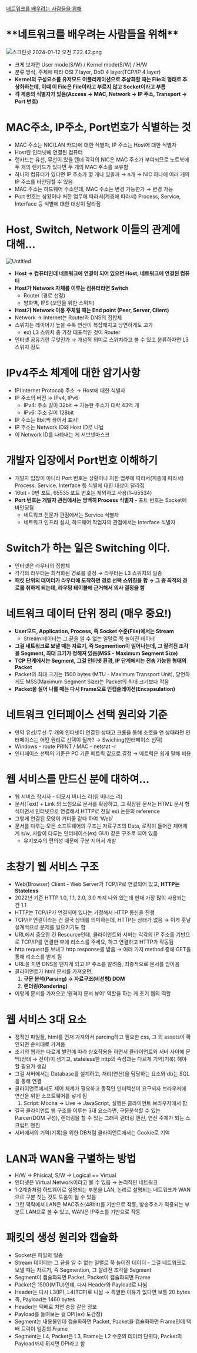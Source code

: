 [네트워크를 배우려는 사람들을 위해](https://www.youtube.com/watch?v=k1gyh9BlOT8&list=PLXvgR_grOs1BFH-TuqFsfHqbh-gpMbFoy&index=2)

# \***\*네트워크를 배우려는 사람들을 위해\*\***

![스크린샷 2024-01-12 오전 7.22.42.png](../assets/5f1b50ea60c8.png)

- 크게 보자면 User mode(S/W) / Kernel mode(S/W) / H/W
- 분류 방식, 주체에 따라 OSI 7 layer, DoD 4 layer(TCP/IP 4 layer)
- **Kernel의 구성요소를 유저모드 어플리케이션으로 추상화할 때는 File의 형태로 추상화하는데, 이때 이 File은 File이라고 부르지 않고 Socket이라고 부름**
- **각 계층의 식별자가 있음(Access → MAC, Network → IP 주소, Transport → Port 번호)**

# MAC주소, IP주소, Port번호가 식별하는 것

- MAC 주소는 NIC(LAN 카드)에 대한 식별자, IP 주소는 Host에 대한 식별자
- Host란 인터넷에 연결된 컴퓨터
- 랜카드는 유선, 무선이 있을 텐데 각각의 NIC은 MAC 주소가 부여되므로 노트북에 두 개의 랜카드가 있다면 두 개의 MAC 주소를 보유함
- 하나의 컴퓨터가 있다면 IP 주소가 몇 개나 있을까 → n개 → NIC 하나에 여러 개의 IP 주소를 바인딩할 수 있음
- MAC 주소는 하드웨어 주소인데, MAC 주소는 변경 가능한가 → 변경 가능
- Port 번호는 상황이나 처한 업무에 따라서(계층에 따라서) Process, Service, Interface 등 식별에 대한 대상이 달라짐

# Host, Switch, Network 이들의 관계에 대해…

![Untitled](../assets/711de49a1f7f.png)

- **Host → 컴퓨터인데 네트워크에 연결이 되어 있으면 Host, 네트워크에 연결된 컴퓨터**
- **Host가 Network 자체를 이루는 컴퓨터라면 Switch**
  - Router (경로 선정)
  - 방화벽, IPS (보안을 위한 스위치)
- **Host가 Network 이용 주체일 때는 End point (Peer, Server, Client)**
- Network → Internet는 Router와 DNS의 집합체
- 스위치는 레이어가 높을 수록 연산이 복잡해지고 당연하게도 고가
  - ex) L3 스위치 중 가장 대표적인 것이 Router
- 인터넷 공유기란 무엇인가 → 개념적 의미로 스위치라고 볼 수 있고 분류하자면 L3 스위치 정도

# IPv4주소 체계에 대한 암기사항

- IP(Internet Protocol) 주소 → Host에 대한 식별자
- IP 주소의 버전 → IPv4, IPv6
  - IPv4: 주소 길이 32bit → 가능한 주소가 대략 43억 개
  - IPv6: 주소 길이 128bit
- IP 주소는 8bit씩 끊어서 표시!
- IP 주소는 Network ID와 Host ID로 나뉨
- 이 Network ID를 나타내는 게 서브넷마스크

# 개발자 입장에서 Port번호 이해하기

- 개발자 입장이 아니라 Port 번호는 상황이나 처한 업무에 따라서(계층에 따라서) Process, Service, Interface 등 식별에 대한 대상이 달라짐
- 16bit - 0번 포트, 65535 포트 번호는 제외하고 사용(1~65534)
- **Port 번호는 개발자 관점에서는 명백히 Process 식별자 -** 포트 번호는 Socket에 바인딩됨
  - 네트워크 전문가 관점에서는 Service 식별자
  - 네트워크 인프라 설치, 하드웨어 작업자의 관점에서는 Interface 식별자

# Switch가 하는 일은 Switching 이다.

- 인터넷은 라우터의 집합체
- 각각의 라우터는 최적화된 경로를 결정 → 라우터는 L3 스위치의 일종
- **패킷 단위의 데이터가 라우터에 도착하면 경로 선택 스위칭을 함 → 그 중 최적의 경로를 취하게 되는데, 라우팅 테이블에 근거해서 의사 결정을 함**

# 네트워크 데이터 단위 정리 (매우 중요!)

- **User모드, Application, Process, 즉 Socket 수준(File)에서는 Stream**
  - Stream 데이터는 그 끝을 알 수 없는 일렬로 쭉 늘어진 데이터
- **그걸 네트워크로 보낼 때는 자르기, 즉 Segmention이 일어나는데, 그 잘려진 조각을 Segment, 최대 크기가 정해져 있음(MSS - Maximum Segment Size)**
- **TCP 단계에서는 Segment, 그걸 인터넷 환경, IP 단계에서는 전송 가능한 형태의 Packet**
- Packet의 최대 크기는 1500 bytes (MTU - Maximum Transport Unit), 당연하게도 MSS(Maximum Segment Size)는 Packet의 최대 크기보다 작음
- **Packet을 실어 나를 때는 다시 Frame으로 인캡슐레이션(Encapsulation)**

# 네트워크 인터페이스 선택 원리와 기준

- 만약 유선/무선 두 개의 인터넷이 연결된 상태고 크롬을 통해 소켓을 연 상태라면 인터페이스는 어떤 원리로 선택이 될까? → Swiching(인터페이스 선택)
- Windows - route PRINT / MAC - netstat -r
- 인터페이스 선택의 기준은 PC 기준 메트릭 값으로 결정 → 메트릭은 쉽게 말해 비용

# 웹 서비스를 만드신 분에 대하여…

- 웹 서비스 창시자 - 티모시 버너스 리(팀 버너스 리)
- 문서(Text) + Link 의 느낌으로 문서를 확장하고, 그 확장된 문서는 HTML 문서 형식이면서 인터넷으로 연결해서 HTTP로 전달 ex) 논문의 reference
- 그렇게 연결된 모양이 거미줄 같다 하여 ‘Web’
- 문서를 다루는 모든 소프트웨어의 구조는 자료구조의 Data, 로직이 들어간 제어체계 s/w, 사람이 다루는 인터페이스(ex) GUI) 같은 구조로 되어 있음
  - 유지보수의 편의성 때문에 구분 지어서 개발

# 초창기 웹 서비스 구조

- Web(Browser) Client - Web Server가 TCP/IP로 연결되어 있고, **HTTP는 Stateless**
- 2022년 기준 HTTP 1.0, 1.1, 2.0, 3.0 까지 나와 있는데 현재 가장 많이 사용되는 건 1.1
- HTTP는 TCP/IP가 연결되어 있다는 가정해서 HTTP 통신을 진행
- TCP/IP 연결이라는 건 결국 상태를 의미하는데, HTTP는 상태가 없음 → 이게 훗날 설계적으로 문제를 일으키기도 함
- URL에서 중요한 건 Resource인데, 클라이언트와 서버는 각각의 IP 주소를 기반으로 TCP/IP를 연결한 후에 리소스를 주세요, 하고 연결하고 HTTP가 작동됨
- http request를 보내고 http response를 받음 → 여러 가지 method 중에 GET을 통해 리소스를 받게 됨
- URL을 치면 DNS을 던지게 되고 IP 주소를 알려줌, 최종적으로 문서를 받아옴
- 클라이언트가 html 문서를 가져오면,
  1. **구문 분석(Parsing) → 자료구조(비선형) DOM**
  2. **랜더링(Rendering)**
- 이렇게 문서를 가져오고 ‘원격지 문서 뷰어’ 역할을 하는 게 초기 웹의 역할

# 웹 서비스 3대 요소

- 정적인 파일들, html를 먼저 가져와서 parcing하고 필요한 css, 그 외 assets이 확인되면 순서대로 가져옴
- 초기의 웹과는 다르게 발전에 따라 상호작용을 하면서 클라이언트와 서버 사이에 문맥(상태 → 전이)이 생기고, stateless한 http의 속성과는 다르게 기억(기록) 해야 할 필요가 생김
- 그걸 서버에서는 Database를 설계하고, 처리(연산)을 담당하는 요소와 db는 SQL을 통해 연결
- 클라이언트에서도 제어 체계가 필요하고 동적인 인터렉션이 요구되자 브라우저에 연산을 위한 소프트웨어를 넣게 됨
  1. Script: Mocha → Live → JavaScript, 실행은 클라이언트 브라우저에서 함
- 결국 클라이언트 웹 구조를 이루는 3대 요소라면, 구문분석할 수 있는 Parcer(DOM 구성), 랜더링을 할 수 있는 그래픽 랜더링 엔진, 연산 주체가 되는 스크립트 엔진
- 서버에서의 기억(기록)을 위한 DB처럼 클라이언트에서는 Cookie로 기억

# LAN과 WAN을 구별하는 방법

- H/W → Phisical, S/W → Logical == Virtual
- 인터넷은 Virtual Network이라고 볼 수 있음 → 논리적인 네트워크
- 1-2계층처럼 하드웨어로 설명되는 부분을 LAN, 논리로 설명되는 네트워크가 WAN으로 구분 짓는 것도 도움이 될 수 있음
- 그런 맥락에서 LAN은 MAC주소(48bit)를 기반으로 작동, 방송주소가 적용되는 부분도 LAN으로 볼 수 있고, WAN은 IP주소를 기반으로 작동

# 패킷의 생성 원리와 캡슐화

- Socket은 파일의 일종
- Stream 데이터는 그 끝을 알 수 없는 일렬로 쭉 늘어진 데이터 - 그걸 네트워크로 보낼 때는 자르기, 즉 Segmention, 그 잘려진 조각을 Segment
- Segment이 캡슐화되면 Packet, Packet이 캡슐화되면 Frame
- Packet은 1500(MTU)인데, 다시 Header와 Payload로 나뉨
- Header는 다시 L3(IP), L4(TCP)로 나뉨 → 특별한 이유가 없다면 보통 20 bytes
- 즉, Payload는 1460 bytes
- Header는 택배로 치면 송장 같은 정보
- Payload를 들여보는 걸 DPI(ex) 도감청)
- Segment는 내용물인데 캡슐화하면 Packet, Packet을 캡슐화하면 Frame인데 택배 트럭이 일종의 Frame
- Segment는 L4, Packet은 L3, Frame는 L2 수준의 데이터 단위다, Packet의 Payload까지 뒤지면 DPI라고 함
